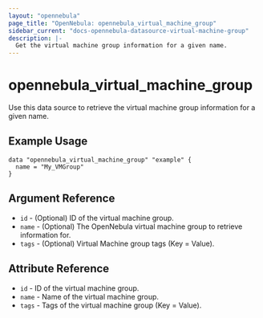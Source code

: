 ```yaml
---
layout: "opennebula"
page_title: "OpenNebula: opennebula_virtual_machine_group"
sidebar_current: "docs-opennebula-datasource-virtual-machine-group"
description: |-
  Get the virtual machine group information for a given name.
---
```


# opennebula_virtual_machine_group

Use this data source to retrieve the virtual machine group information for a given name.

## Example Usage

```hcl
data "opennebula_virtual_machine_group" "example" {
  name = "My_VMGroup"
}
```

## Argument Reference

* `id` - (Optional) ID of the virtual machine group.
* `name` - (Optional) The OpenNebula virtual machine group to retrieve information for.
* `tags` - (Optional) Virtual Machine group tags (Key = Value).

## Attribute Reference

* `id` - ID of the virtual machine group.
* `name` - Name of the virtual machine group.
* `tags` - Tags of the virtual machine group (Key = Value).
